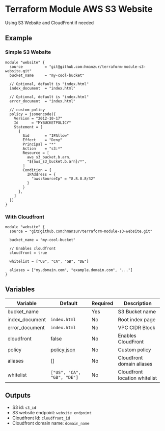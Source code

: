 # Terraform Module AWS S3 Website

Using S3 Website and CloudFront if needed

## Example

### Simple S3 Website 

```workflow
module "website" {
  source          = "git@github.com:hmanzur/terraform-module-s3-website.git"
  bucket_name     = "my-cool-bucket"

  // Optional, default is "index.html"
  index_document  = "index.html"

  // Optional, default is "index.html"
  error_document  = "index.html"

  // custom policy
  policy = jsonencode({
    Version = "2012-10-17"
    Id      = "MYBUCKETPOLICY"
    Statement = [
      {
        Sid       = "IPAllow"
        Effect    = "Deny"
        Principal = "*"
        Action    = "s3:*"
        Resource = [
          aws_s3_bucket.b.arn,
          "${aws_s3_bucket.b.arn}/*",
        ]
        Condition = {
          IPAddress = {
            "aws:SourceIp" = "8.8.8.8/32"
          }
        }
      },
    ]
  })
}
```

### With Cloudfront

```workflow
module "website" {
  source = "git@github.com:hmanzur/terraform-module-s3-website.git"

  bucket_name = "my-cool-bucket"

  // Enables cloudfront
  cloudfront = true

  whitelist = ["US", "CA", "GB", "DE"]

  aliases = ["my.domain.com", "example.domain.com", "..."]
}
```

## Variables

| Variable          | Default                             | Required | Description                   |
|-------------------|-------------------------------------|----------|-------------------------------|
| bucket_name       |                                     | Yes      | S3 Bucket name                |
| index_document    | `index.html`                        | No       | Root index page               |
| error_document    | `index.html`                        | No       | VPC CIDR Block                |
| cloudfront        | false                               | No       | Enables CloudFront            |
| policy            |[policy.json](files/policy.json.tpl) | No       | Custom policy                 |
| aliases           | []                                  | No       | Cloudfront domain aliases     |
| whitelist         | `["US", "CA", "GB", "DE"]`          | No       | Cloudfront location whitelist |

## Outputs

- S3 id: `s3_id`
- S3 website endpoint: `website_endpoint`
- Cloudfront Id: `cloudfront_id`
- Cloudfront domain name: `domain_name`
